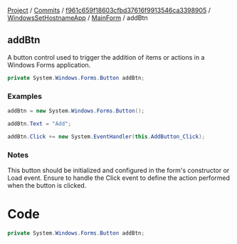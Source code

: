 [Project](../../../../index.md) / [Commits](../../../index.md) / [f961c659f18603cfbd37616f9913546ca3398905](../../index.md) / [WindowsSetHostnameApp](../index.md) / [MainForm](index.md) / addBtn

## addBtn

A button control used to trigger the addition of items or actions in a Windows Forms application.

```csharp
private System.Windows.Forms.Button addBtn;
```

### Examples
```csharp
addBtn = new System.Windows.Forms.Button();
```

```csharp
addBtn.Text = "Add";
```

```csharp
addBtn.Click += new System.EventHandler(this.AddButton_Click);
```

### Notes
This button should be initialized and configured in the form's constructor or Load event. Ensure to handle the Click event to define the action performed when the button is clicked.

# Code
```csharp
private System.Windows.Forms.Button addBtn;
```

